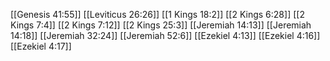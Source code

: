 [[Genesis 41:55]]
[[Leviticus 26:26]]
[[1 Kings 18:2]]
[[2 Kings 6:28]]
[[2 Kings 7:4]]
[[2 Kings 7:12]]
[[2 Kings 25:3]]
[[Jeremiah 14:13]]
[[Jeremiah 14:18]]
[[Jeremiah 32:24]]
[[Jeremiah 52:6]]
[[Ezekiel 4:13]]
[[Ezekiel 4:16]]
[[Ezekiel 4:17]]
